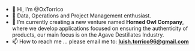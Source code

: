 - 👋 Hi, I’m @OxTorrico
- 👀 Data, Operations and Project Management enthusiast.
- 🌱 I’m currently creating a new venture named **Horned Owl Company**, where we develop applications focused on ensuring the authenticity of products, our main focus is on the Agave Destillates Industry.
- 📫 How to reach me ... please email me to: **luish.torrico96@gmail.com**

<!---
OxTorrico/OxTorrico is a ✨ special ✨ repository because its `README.md` (this file) appears on your GitHub profile.
You can click the Preview link to take a look at your changes.
--->
